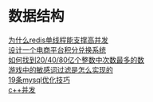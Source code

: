 # 数据结构

[为什么redis单线程能支撑高并发](https://mp.weixin.qq.com/s/O-2w0jZ\_T6ChBPXzjukQVQ)\
[设计一个电商平台积分兑换系统](https://www.tuicool.com/articles/aQveQfm)\
[如何找到20/40/80亿个整数中次数最多的数](https://mp.weixin.qq.com/s/Eb-1pxpfkI9Y\_sDT-UInAw)\
[游戏中的敏感词过滤是怎么实现的](https://my.oschina.net/u/4139951/blog/3066729)\
[19条mysql优化技巧](https://maimai.cn/article/detail?fid=1279451946\&efid=zD1j88Illd5mnYVXVZGhug)\
[c++并发](https://l1t1.gitbooks.io/ccia/content/)
